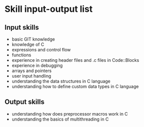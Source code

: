 # Skill input-output list

## Input skills
- basic GIT knowledge
- knowledge of C
- expressions and control flow
- functions
- experience in creating header files and .c files in Code::Blocks
- experience in debugging
- arrays and pointers
- user input handling
- understanding the data structures in C language
- understanding how to define custom data types in C language

## Output skills
- understanding how does preprocessor macros work in C
- understanding the basics of multithreading in C